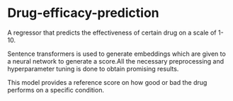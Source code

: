 # Drug-efficacy-prediction

A regressor that predicts the effectiveness of certain drug on a scale of 1-10.

Sentence transformers is used to generate embeddings which are given to a neural network to generate a score.All the necessary preprocessing and hyperparameter tuning is done to obtain promising results.

This model provides a reference score on how good or bad the drug performs on a specific condition.
